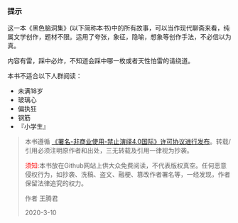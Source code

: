 ### 提示

这一本《黑色脑洞集》(以下简称本书)中的所有故事，可以当作现代聊斋来看，纯属文学创作，题材不限。运用了夸张，象征，隐喻，想象等创作手法，不必信以为真。

内容有雷，踩中必炸，不知道会踩中哪一枚或者天性怕雷的请绕道。

本书不适合以下人群阅读：

- 未满18岁
- 玻璃心
- 偏执狂
- 钢筋
- 『小学生』

> 本书遵循 <a href='https://creativecommons.org/licenses/by-nc-nd/4.0/' target='_blank'>《署名-非商业使用-禁止演绎4.0国际》许可协议进行发布</a>。转载/引用必须注明原作者和出处，三无转载及引用一律视为抄袭。
>
> <font color="red">须知:</font>本书放在Github网站上供大众免费阅读，不代表版权真空。任何恶意侵权行为，如抄袭、洗稿、盗文、融梗、篡改作者署名等，一经发现，作者保留法律追究的权力。
>
> 作者	王腾君
>
> 2020-3-10